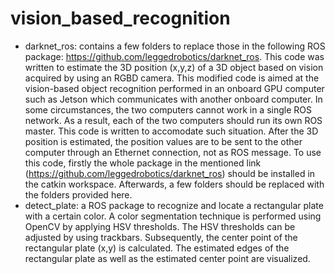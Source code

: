 # vision_based_recognition

- darknet_ros: contains a few folders to replace those in the following ROS package: https://github.com/leggedrobotics/darknet_ros.
This code was written to estimate the 3D position (x,y,z) of a 3D object based on vision acquired by using an RGBD camera. This modified code is aimed at the vision-based object recognition performed in an onboard GPU computer such as Jetson which communicates with another onboard computer. In some circumstances, the two computers cannot work in a single ROS network. As a result, each of the two computers should run its own ROS master. This code is written to accomodate such situation. After the 3D position is estimated, the position values are to be sent to the other computer through an Ethernet connection, not as ROS message. 
To use this code, firstly the whole package in the mentioned link (https://github.com/leggedrobotics/darknet_ros) should be installed in the catkin workspace. Afterwards, a few folders should be replaced with the folders provided here.
- detect_plate: a ROS package to recognize and locate a rectangular plate with a certain color. A color segmentation technique is performed using OpenCV by applying HSV thresholds. The HSV thresholds can be adjusted by using trackbars. Subsequently, the center point of the rectangular plate (x,y) is calculated. The estimated edges of the rectangular plate as well as the estimated center point are visualized.
